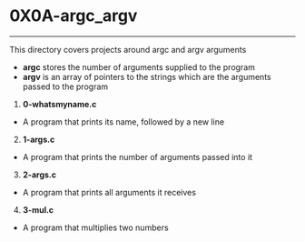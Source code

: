 # 0X0A-argc_argv
---

This directory covers projects around argc and argv arguments
- **argc** stores the number of arguments supplied to the program
- **argv** is an array of pointers to the strings which are the arguments passed to the program

1. **0-whatsmyname.c**
- A program that prints its name, followed by a new line

2. **1-args.c**
- A program that prints the number of arguments passed into it

3. **2-args.c**
- A program that prints all arguments it receives

4. **3-mul.c**
- A program that multiplies two numbers
